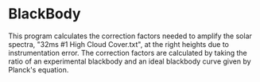 # BlackBody
This program calculates the correction factors needed to amplify the solar spectra, "32ms #1 High Cloud Cover.txt", at the right heights due to instrumentation error.
The correction factors are calculated by taking the ratio of an experimental blackbody and an ideal blackbody curve given by Planck's equation. 
